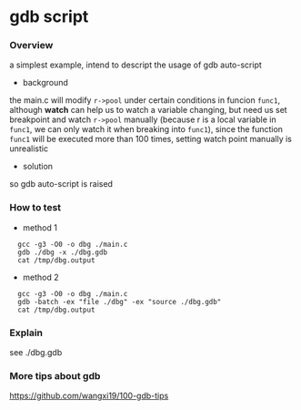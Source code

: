 # gdb script

### Overview

a simplest example, intend to descript the usage of gdb auto-script

- background

the main.c will modify `r->pool` under certain conditions in funcion `func1`, although **watch** can help us to watch a variable changing, but need us set breakpoint and watch `r->pool` manually (because r is a local variable in `func1`, we can only watch it when breaking into `func1`), since the function `func1` will be executed more than 100 times, setting watch point manually is unrealistic

- solution

so gdb auto-script is raised

### How to test

- method 1

```shell
  gcc -g3 -O0 -o dbg ./main.c
  gdb ./dbg -x ./dbg.gdb
  cat /tmp/dbg.output
```

- method 2

```
  gcc -g3 -O0 -o dbg ./main.c
  gdb -batch -ex "file ./dbg" -ex "source ./dbg.gdb"
  cat /tmp/dbg.output
```

### Explain

see ./dbg.gdb

### More tips about gdb

https://github.com/wangxi19/100-gdb-tips
